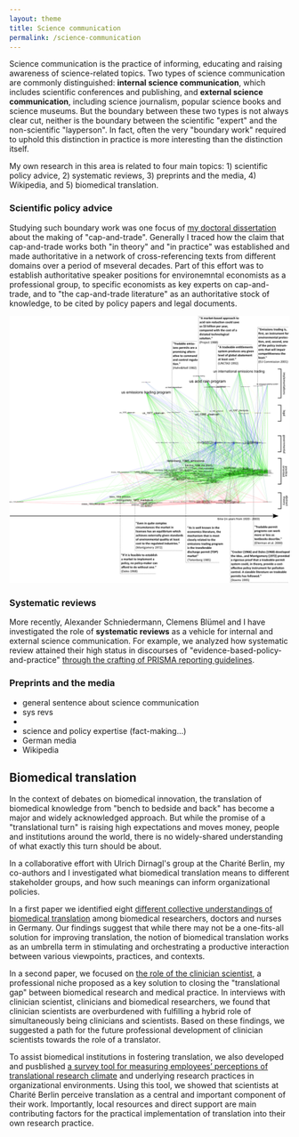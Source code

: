 ```yaml
---
layout: theme
title: Science communication
permalink: /science-communication
---
```


Science communication is the practice of informing, educating and raising awareness of science-related topics. Two types of science communication are commonly distinguished: **internal science communication**, which includes scientific conferences and publishing, and **external science communication**, including science journalism, popular science books and science museums. But the boundary between these two types is not always clear cut, neither is the boundary between the scientific "expert" and the non-scientific "layperson". In fact, often the very "boundary work" required to uphold this distinction in practice is more interesting than the distinction itself.

My own research in this area is related to four main topics: 1) scientific policy advice, 2) systematic reviews, 3) preprints and the media, 4) Wikipedia, and 5) biomedical translation.

### Scientific policy advice

Studying such boundary work was one focus of [my doctoral dissertation](http://dx.doi.org/10.14279/depositonce-5561) about the making of "cap-and-trade". Generally I traced how the claim that cap-and-trade works both "in theory" and "in practice" was established and made authoritative in a network of cross-referencing texts from different domains over a period of mseveral decades. Part of this effort was to establish authoritative speaker positions for environemntal economists as a professional group, to specific economists as key experts on cap-and-trade, and to "the cap-and-trade literature" as an authoritative stock of knowledge, to be cited by policy papers and legal documents. 

<img src="/img/dissertation/dissertation_network.png" alt="Logo" />


### Systematic reviews

More recently, Alexander Schniedermann, Clemens Blümel and I have investigated the role of **systematic reviews** as a vehicle for internal and external science communication. For example, we analyzed how systematic review attained their high status in discourses of "evidence-based-policy-and-practice" [through the crafting of PRISMA reporting guidelines](https://www.taylorfrancis.com/chapters/edit/10.4324/9781003188612-8/top-hierarchy-guidelines-shape-systematic-reviewing-biomedicine-alexander-schniedermann-clemens-bl%C3%BCmel-arno-simons). 

### Preprints and the media

- general sentence about science communication
- sys revs 
 - 
- science and policy expertise (fact-making...)
- German media
- Wikipedia

## Biomedical translation

In the context of debates on biomedical innovation, the translation of biomedical knowledge from "bench to bedside and back" has become a major and widely acknowledged approach. But while the promise of a "translational turn" is raising high expectations and moves money, people and institutions around the world, there is no widely-shared understanding of what exactly this turn should be about.

In a collaborative effort with Ulrich Dirnagl's group at the Charité Berlin, my co-authors and I investigated what biomedical translation means to different stakeholder groups, and how such meanings can inform organizational policies. 

In a first paper we identified eight [different collective understandings of biomedical translation](https://doi.org/10.1093/scipol/scaa035) among biomedical researchers, doctors and nurses in Germany. Our findings suggest that while there may not be a one-fits-all solution for improving translation, the notion of biomedical translation works as an umbrella term in stimulating and orchestrating a productive interaction between various viewpoints, practices, and contexts.

In a second paper, we focused on [the role of the clinician scientist](https://doi.org/10.1007/s11024-019-09367-4), a professional niche proposed as a key solution to closing the "translational gap" between biomedical research and medical practice. In interviews with clinician scientist, clinicians and biomedical researchers, we found that clinician scientists are overburdened with fulfilling a hybrid role of simultaneously being clinicians and scientists. Based on these findings, we suggested a path for the future professional development of clinician scientists towards the role of a translator.

To assist biomedical institutions in fostering translation, we also developed and pusblished [a survey tool for measuring employees’ perceptions of translational research climate](https://doi.org/10.1007/s11948-020-00234-0) and underlying research practices in organizational environments. Using this tool, we showed that scientists at Charité Berlin perceive translation as a central and important component of their work. Importantly, local resources and direct support are main contributing factors for the practical implementation of translation into their own research practice.
